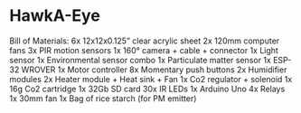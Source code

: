 # HawkA-Eye

Bill of Materials:
6x 12x12x0.125” clear acrylic sheet
2x 120mm computer fans
3x PIR motion sensors
1x 160° camera + cable + connector
1x Light sensor
1x Environmental sensor combo
1x Particulate matter sensor
1x ESP-32 WROVER
1x Motor controller
8x Momentary push buttons
2x Humidifier modules
2x Heater module + Heat sink + Fan
1x Co2 regulator + solenoid
1x 16g Co2 cartridge
1x 32Gb SD card
30x IR LEDs
1x Arduino Uno
4x Relays
1x 30mm fan
1x Bag of rice starch (for PM emitter)
